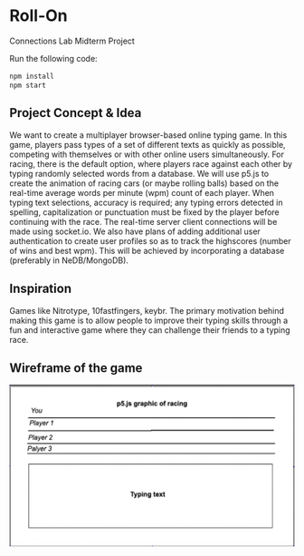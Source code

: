 # Roll-On
Connections Lab Midterm Project

Run the following code:
```
npm install
npm start
```
## Project Concept & Idea

We want to create a multiplayer browser-based online typing game. In this game, players pass types of a set of different texts as quickly as possible, competing with themselves or with other online users simultaneously. For racing, there is the default  option, where players race against each other by typing randomly selected words from a database. We will use p5.js to create the animation of racing cars (or maybe rolling balls) based on the real-time average words per minute (wpm) count of each player. When typing text selections, accuracy is required; any typing errors detected in spelling, capitalization or punctuation must be fixed by the player before continuing with the race. The real-time server client connections will be made using socket.io. We also have plans of adding additional user authentication to create user profiles so as to track the highscores (number of wins and best wpm). This will be achieved by incorporating a database (preferably in NeDB/MongoDB). 

## Inspiration

Games like Nitrotype, 10fastfingers, keybr. The primary motivation behind making this game is to allow people to improve their typing skills through a fun and interactive game where they can challenge their friends to a typing race. 

## Wireframe of the game

![](images/1.png)

